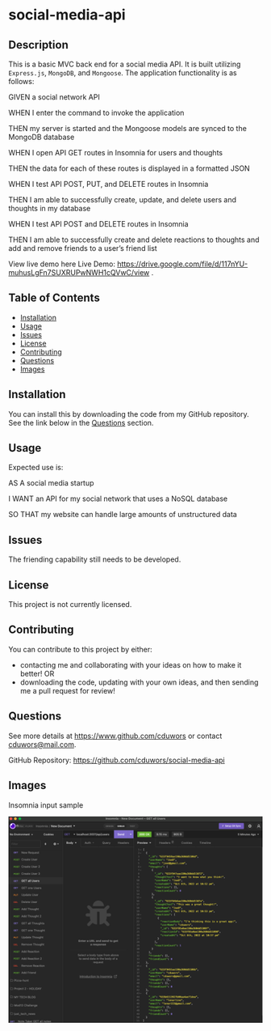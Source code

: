 # social-media-api

## Description

This is a basic MVC back end for a social media API. It is built utilizing `Express.js`, `MongoDB`, and `Mongoose`. The application functionality is as follows:

GIVEN a social network API

WHEN I enter the command to invoke the application

THEN my server is started and the Mongoose models are synced to the MongoDB database

WHEN I open API GET routes in Insomnia for users and thoughts

THEN the data for each of these routes is displayed in a formatted JSON

WHEN I test API POST, PUT, and DELETE routes in Insomnia

THEN I am able to successfully create, update, and delete users and thoughts in my database

WHEN I test API POST and DELETE routes in Insomnia

THEN I am able to successfully create and delete reactions to thoughts and add and remove friends to a user’s friend list

View live demo here Live Demo: https://drive.google.com/file/d/117nYU-muhusLgFn7SUXRUPwNWH1cQVwC/view .

## Table of Contents

- [Installation](#installation)
- [Usage](#usage)
- [Issues](#issues)
- [License](#license)
- [Contributing](#contributing)
- [Questions](#questions)
- [Images](#images)

## Installation

You can install this by downloading the code from my GitHub repository. See the link below in the [Questions](#questions) section.

## Usage

Expected use is:

AS A social media startup

I WANT an API for my social network that uses a NoSQL database

SO THAT my website can handle large amounts of unstructured data

## Issues

The friending capability still needs to be developed.

## License

This project is not currently licensed.

## Contributing

You can contribute to this project by either:

- contacting me and collaborating with your ideas on how to make it better! OR
- downloading the code, updating with your own ideas, and then sending me a pull request for review!

## Questions

See more details at https://www.github.com/cduwors or contact cduwors@mail.com.

GitHub Repository: https://github.com/cduwors/social-media-api

## Images

Insomnia input sample

<img src= "public/images/sm-api.png"/>
